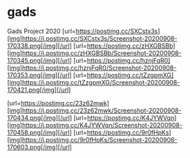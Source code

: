 # gads
Gads Project 2020
[url=https://postimg.cc/SXCstx3s][img]https://i.postimg.cc/SXCstx3s/Screenshot-20200908-170338.png[/img][/url] [url=https://postimg.cc/zHXGBSBb][img]https://i.postimg.cc/zHXGBSBb/Screenshot-20200908-170345.png[/img][/url] [url=https://postimg.cc/hznjFqR0][img]https://i.postimg.cc/hznjFqR0/Screenshot-20200908-170353.png[/img][/url] [url=https://postimg.cc/tZzgpmXG][img]https://i.postimg.cc/tZzgpmXG/Screenshot-20200908-170421.png[/img][/url]

[url=https://postimg.cc/23z62mwk][img]https://i.postimg.cc/23z62mwk/Screenshot-20200908-170434.png[/img][/url] [url=https://postimg.cc/K4JYWVqn][img]https://i.postimg.cc/K4JYWVqn/Screenshot-20200908-170458.png[/img][/url] [url=https://postimg.cc/9r0fHpKs][img]https://i.postimg.cc/9r0fHpKs/Screenshot-20200908-170603.png[/img][/url] 
